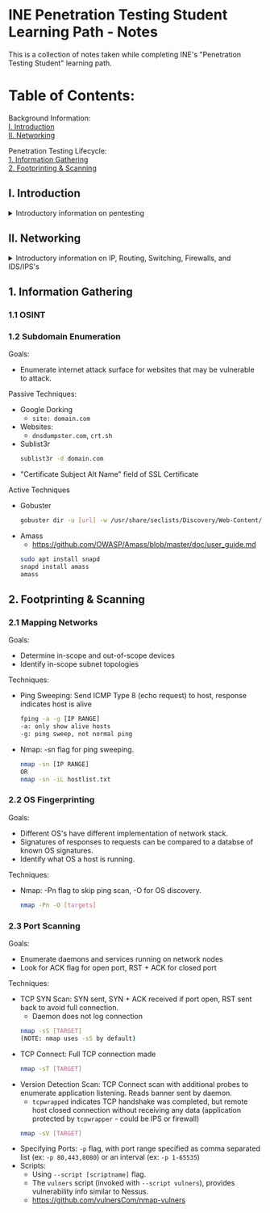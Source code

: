 # INE Penetration Testing Student Learning Path - Notes  
This is a collection of notes taken while completing INE's "Penetration Testing Student" learning path.  

# Table of Contents:
Background Information:  
[I. Introduction](#i-introduction)  
[II. Networking](#i-networking)  

Penetration Testing Lifecycle:  
[1. Information Gathering](#1-information-gathering)  
[2. Footprinting & Scanning](#2-footprinting--scanning)  

## I. Introduction
<details>
  <summary>Introductory information on pentesting</summary>
  
  >(nothing notable for me in this section)  
</details>
  
## II. Networking
<details>
  <summary>Introductory information on IP, Routing, Switching, Firewalls, and IDS/IPS's</summary>
  ### II.1 IP
  **IPV4** 
  - Made up of 4 bytes (octets) delineated with ".", 64 bits total
  - Contains a network prefix and host portion of IP address
  - Example: 192.168.1.5/24
    - Host: 192.168.1.5
    - Subnet: 192.168.1.0
    - Mask: 255.255.255.0


  **IPV6**
  - Made up of 8 groups of 2 bytes (in hex) delineated with ":", 128 bits total.
  - First half is network, second half is host.
    - Network portion has 6 bytes (48 bits) of Global Unicast Address, and 2 bytes (16 bits) of Subnet ID.
  - Three scopes:
    - Global Unicast - Internet-routed
    - Unique Local - Internally routable, but not routed on internet.
    - Link Local - Cannot be routed internally or externally
  - Example: 2002:0000:0000:1200:acbd:ffff:c0a8:0101/64
    - Host: 2002:0000:0000:1200:acbd:ffff:c0a8:0101
    - Subnet: 2002:0000:0000:1200:0000:0000:0000:0000 to 2002:0000:0000:1200:ffff:ffff:ffff:ffff
    - Mask: FFFF:FFFF:FFFF:FFFF::


  ### II.2 Routing
  - Checking routing tables:
    - Linux:
      ```bash
      ip route
      ```  
    - Windows:
      ```
      route print
      ```  
    - MacOS:
      ```
      netstat -r
      ```  
    - Adding a route:
      - Linux:  
        ```
        ip route add <subnet> via <gateway>
        ```

  ### II.3 Link Layer
  - MAC addresses  
    - 6 bytes (48 bits), written in hex form.
  - Finding MAC address:  
    - Windows:  
      ```
      ipconfig /all
      ```  
    - Linux/*nix:
      ```
      ifconfig
      or
      ip addr
      ```  
  - Forwarding tables:
    - Also called Content Addressable Memory (CAM) table.
    - Created as the switch obtains new data frames.
    - Kept on Switches, contain MAC address, interface, and TTL.
      - TTL determines how long entries stay in table (since CAM table has finite size)
    - If two hosts have the same interfaces, then most likely connected via another switch.
    - Address Resolution Protocl (ARP):
      - Sends frame to broadcast address seeking MAC address corresponding to a specific IP address.
      - ARP cache kept on hosts
        - Windows:
          ```
          arp -a
          ```
        - Linux:
          ```
          ip neighbor
          ```
        - \*nix:
          ```
          arp
          ```
  ### II.4 TCP/UDP
  - TCP is connection-oriented, UDP connectionless.
  - Processes on a host are identified with \<IP\>:\<PORT\>.
  - Ports 0-1023 are **well-known** ports.
  - IANA Port Assignments: http://www.iana.org/assignments/service-names-port-numbers/service-names-port-numbers.xhtml
  - Daemon: A program that runs a service (ex: Web server daemon runs Apache2 web service)
  - Check current listening ports and TCP connections:
    - Windows:
      ```
      netstat -ano
      ```
    - Linux:
      ```
      netstat -tunp
      ```
    - \*nix:
      ```
      netsat -p tcp -p udp
      lsof -n i4TCP -4 UDP
      ```
  ### II.5 Firewalls and Network Defense
  - Firewalls:
    - Three types:
      - Packet Filtering: Takes into consideration source and destination IP address & port, along with protocol. Does not look at packet contents, and does not protect against application-layer attacks.
        - Typically rules set to **allow**, **drop**, or **deny**
          - Unlike **deny**, **drop** does not send a response when packet is not forwarded. 
      - Application Level/ Deep Packet Inspection:
        - Utilized by IDS's, checks actual packet data. Capable of identifying port scans, SQL injections, buffer overflow, etc.
  - IDS:
    - Host based or network based (HIDS vs NIDS).
    - NIDS typically placed within a network/ subnet where security levels differ.
    - HIDS monitor application logs, filesystem changes, OS config changes, etc.
  - IPS:
    - Capable of dropping packets and acting when malicious activity is detected.  
  - Spotting network defenses:
    - No responses to TCP SYN may indicate packets dropped
    - TCP RST/ACK response to SYN  

  ### II.6 Wireshark
  - Filters
    - Capture filters: Filtering occurs during the actual capture of packets.
    - Display filters: Filters only show certain packets obtained during the capture.
      - \<protocolname\>.[field][operand value]
      - ip.addr == 192.168.0.1  

  ### II.7 Data Exfiltration Lab
  - https://github.com/stufus/egresscheck-framework.git
  - Can look for interesting files with:
    ```
    dir /s /b [filename]
    ```
    - The "/s" flag recurses through subdirectories during the search.
    - The "/b" flag provides a "bare" list of directories and files.
  - Can check for scripting languages with:
    ```
    python --version
    powershell ls
    ```
  - Simple python http server:
    ``` bash
    python -m SimpleHTTPServer 8080
    ```
  - Start python http server in directory for PacketWhisper (https://github.com/TryCatchHCF/PacketWhisper)
    - May also be useful to host the zip: https://github.com/TryCatchHCF/PacketWhisper/archive/master.zip
  - Navigate to hosted python server on target machine
  - Download master.zip, extract locally.
  - On target machine, use ```python packetwhisper.py```
  - Using "Random SUbdomain FQDNs" transfer mode and "cloudfront_prefixes" cipher on the victim machine, we can put the file back together on the attacker machine by saving the pcap, using ```python packetwhisper.py``` with the second mode, and select the same ciphers.
  </details>

## 1. Information Gathering
### 1.1 OSINT

### 1.2 Subdomain Enumeration
Goals:
- Enumerate internet attack surface for websites that may be vulnerable to attack.  

Passive Techniques:
- Google Dorking
  - ```site: domain.com```
- Websites:
  - ```dnsdumpster.com```, ```crt.sh```
- Sublist3r
  ``` bash
  sublist3r -d domain.com
  ```
- "Certificate Subject Alt Name" field of SSL Certificate

Active Techniques
- Gobuster
  ``` bash
  gobuster dir -u [url] -w /usr/share/seclists/Discovery/Web-Content/directory-list-2.3-medium.txt
  ```
- Amass
  - https://github.com/OWASP/Amass/blob/master/doc/user_guide.md
  ``` bash
  sudo apt install snapd
  snapd install amass
  amass
  ```
  
## 2. Footprinting & Scanning
### 2.1 Mapping Networks
Goals:
- Determine in-scope and out-of-scope devices
- Identify in-scope subnet topologies

Techniques:
- Ping Sweeping: Send ICMP Type 8 (echo request) to host, response indicates host is alive
  ``` bash
  fping -a -g [IP RANGE]
  -a: only show alive hosts
  -g: ping sweep, not normal ping
  ```
- Nmap: -sn flag for ping sweeping.
  ``` bash
  nmap -sn [IP RANGE]
  OR
  nmap -sn -iL hostlist.txt
  ```
### 2.2 OS Fingerprinting
Goals:
- Different OS's have different implementation of network stack.
- Signatures of responses to requests can be compared to a databse of known OS signatures.
- Identify what OS a host is running.

Techniques:
- Nmap: -Pn flag to skip ping scan, -O for OS discovery.
  ``` bash
  nmap -Pn -O [targets]
  ```

### 2.3 Port Scanning
Goals:
- Enumerate daemons and services running on network nodes
- Look for ACK flag for open port, RST + ACK for closed port


Techniques:
- TCP SYN Scan: SYN sent, SYN + ACK received if port open, RST sent back to avoid full connection.
  - Daemon does not log connection
  ``` bash
  nmap -sS [TARGET]
  (NOTE: nmap uses -sS by default)
  ```
- TCP Connect: Full TCP connection made
  ``` bash
  nmap -sT [TARGET]
  ```
- Version Detection Scan: TCP Connect scan with additional probes to enumerate application listening. Reads banner sent by daemon.
  - ```tcpwrapped``` indicates TCP handshake was completed, but remote host closed connection without receiving any data (application protected by ```tcpwrapper``` - could be IPS or firewall)
  ``` bash
  nmap -sV [TARGET]
  ```
- Specifying Ports: ```-p``` flag, with port range specified as comma separated list (ex: ```-p 80,443,8080```) or an interval (ex: ```-p 1-65535```)
- Scripts:
  - Using `--script [scriptname]` flag.
  - The `vulners` script (invoked with `--script vulners`), provides vulnerability info similar to Nessus.
  - https://github.com/vulnersCom/nmap-vulners
